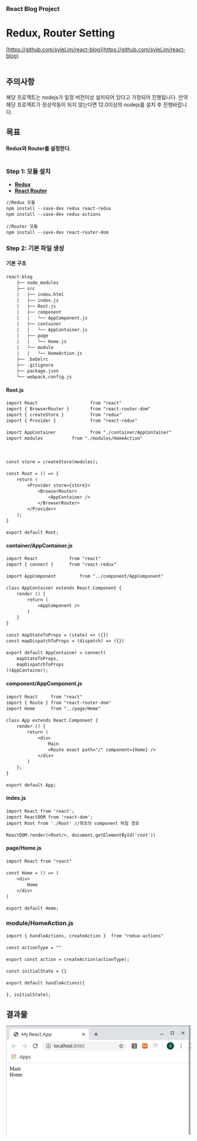 ### React Blog Project
# Redux, Router Setting
[https://github.com/syleLim/react-blog](https://github.com/syleLim/react-blog)<br><br>

## 주의사항
 해당 프로젝트는 nodejs가 일정 버전이상 설치되어 있다고 가정되어 진행됩니다.
 만약 해당 프로젝트가 정상작동이 되지 않는다면 12.0이상의 nodejs를 설치 후 진행바랍니다.

## 목표
#### Redux와 Router를 설정한다.<br><br>

### Step 1: 모듈 설치
  - [**Redux**]()
  - [**React Router**]()
```
//Redux 모듈
npm install --save-dev redux react-redux
npm install --save-dev redux-actions

//Router 모듈
npm install --save-dev react-router-dom
```

### Step 2: 기본 파일 생성
#### 기본 구조
  ```=
  react-blog
      ├── node_modules
      ├── src
      |   ├── index.html
      |   ├── index.js
      |   ├── Root.js
      |   ├── component
      |   |   └── AppComponent.js
      |   ├── container
      |   |   └── AppContainer.js
      |   ├── page
      |   |   └── Home.js
      |   └── module
      |   |   └── HomeAction.js
      ├── .babelrc
      ├── .gitignore
      ├── package.json
      └── webpack.config.js
  ``` 

#### Root.js
```javascript=
import React                    from "react"
import { BrowserRouter }        from "react-router-dom"
import { createStore }          from "redux"
import { Provider }             from "react-redux"

import AppContainer             from "./container/AppContainer"
import modules 	         from "./modules/HomeAction"



const store = createStore(modules);

const Root = () => {
	return (
		<Provider store={store}>
			<BrowserRouter>
				<AppContainer />
			</BrowserRouter>
		</Provider>
	);
}

export default Root;
```

#### container/AppContainer.js
```javascript=
import React			from "react"
import { connect }		from "react-redux"

import AppComponent     	from "../component/AppComponent"

class AppContainer extends React.Component {
    render () {
		return (
			<AppComponent />
		)
	}
}

const mapStateToProps = (state) => ({})
const mapDispatchToProps = (dispatch) => ({})

export default AppContainer = connect(
	mapStateToProps,
	mapDispatchToProps
)(AppContainer);
```

#### component/AppComponent.js
```javascript=
import React     from "react"
import { Route } from "react-router-dom"
import Home      from "../page/Home"

class App extends React.Component {
    render () {
        return (
            <div>
                Main
                <Route exact path="/" component={Home} />
            </div>
        )
    };
}

export default App;
```

#### index.js
```javascript=
import React from 'react';
import ReactDOM from 'react-dom';
import Root from './Root' //최초의 component 파일 경로

ReactDOM.render(<Root/>, document.getElementById('root'))
```

#### page/Home.js
```javascript=
import React from "react"

const Home = () => (
    <div>
        Home
    </div>
)

export default Home;
```

### module/HomeAction.js
```javascript=
import { handleActions, createAction }	from "redux-actions"

const actionType = ""

export const action = createAction(actionType);

const initialState = {}

export default handleActions({	

}, initialState);

```

## 결과물
![an image](/DB/src/React/Blog%20Project/Redux%20Router.md/result.png)